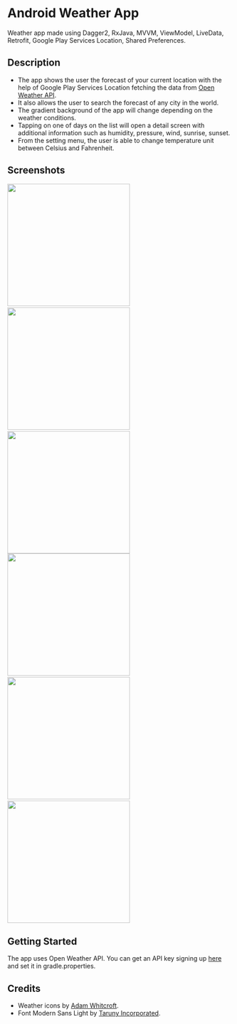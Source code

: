 # Android Weather App
Weather app made using Dagger2, RxJava, MVVM, ViewModel, LiveData, Retrofit, Google Play Services Location, Shared Preferences.
## Description
- The app shows the user the forecast of your current location with the help of Google Play Services Location fetching the data from <a href="https://openweathermap.org/api" target="_blank">Open Weather API</a>.
- It also allows the user to search the forecast of any city in the world.
- The gradient background of the app will change depending on the weather conditions.
- Tapping on one of days on the list will open a detail screen with additional information such as humidity, pressure, wind, sunrise, sunset.
- From the setting menu, the user is able to change temperature unit between Celsius and Fahrenheit.

## Screenshots
<img src="https://github.com/simoneconigliaro/android_weather/blob/master/Screenshot_1.png" width="275"/>&nbsp;
<img src="https://github.com/simoneconigliaro/android_weather/blob/master/Screenshot_2.png" width="275"/>&nbsp;
<img src="https://github.com/simoneconigliaro/android_weather/blob/master/Screenshot_3.png" width="275"/>
<img src="https://github.com/simoneconigliaro/android_weather/blob/master/Screenshot_4.png" width="275"/>&nbsp;
<img src="https://github.com/simoneconigliaro/android_weather/blob/master/Screenshot_5.png" width="275"/>&nbsp;
<img src="https://github.com/simoneconigliaro/android_weather/blob/master/Screenshot_6.png" width="275"/>

## Getting Started
The app uses Open Weather API. You can get an API key signing up <a href="https://home.openweathermap.org/users/sign_up" target="_blank">here</a> and set it in gradle.properties.

## Credits
- Weather icons by <a href="https://adamwhitcroft.com/climacons/" target="_blank">Adam Whitcroft</a>.
- Font Modern Sans Light by <a href="https://www.dafont.com/modern-sans.font" target="_blank">Taruny Incorporated</a>.
